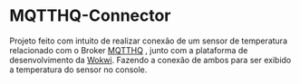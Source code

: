 # MQTTHQ-Connector

Projeto feito com intuito de realizar conexão de um sensor de temperatura relacionado com o Broker [MQTTHQ](https://mqtthq.com/client) , junto com a plataforma de desenvolvimento da [Wokwi](https://wokwi.com/). Fazendo a conexão de ambos para ser exibido a temperatura do sensor no console.
